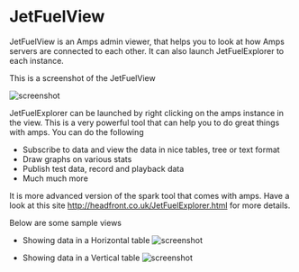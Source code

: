# JetFuelView
JetFuelView is an Amps admin viewer, that helps you to look at how Amps servers are connected to each other. It can also launch JetFuelExplorer to each instance.

This is a screenshot of the JetFuelView

![screenshot](http://headfront.co.uk/JetFuelView.png)

JetFuelExplorer can be launched by right clicking on the amps instance in the view. This is a very powerful tool that can help you to do great things with amps. You can do the following 
* Subscribe to data and view the data in nice tables, tree or text format
* Draw graphs on various stats
* Publish test data, record and playback data
* Much much more

It is more advanced version of the spark tool that comes with amps. Have a look at this site http://headfront.co.uk/JetFuelExplorer.html for more details.

Below are some sample views
* Showing data in a Horizontal table
![screenshot](http://headfront.co.uk/HorizontalView.png)

* Showing data in a Vertical table
![screenshot](http://headfront.co.uk/VerticalView.png)
